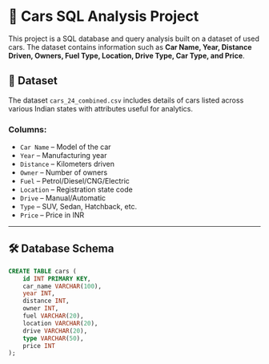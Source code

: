 # 🚗 Cars SQL Analysis Project  

This project is a SQL database and query analysis built on a dataset of used cars. The dataset contains information such as **Car Name, Year, Distance Driven, Owners, Fuel Type, Location, Drive Type, Car Type, and Price**.  

## 📂 Dataset  
The dataset `cars_24_combined.csv` includes details of cars listed across various Indian states with attributes useful for analytics.  

### Columns:
- `Car Name` – Model of the car  
- `Year` – Manufacturing year  
- `Distance` – Kilometers driven  
- `Owner` – Number of owners  
- `Fuel` – Petrol/Diesel/CNG/Electric  
- `Location` – Registration state code  
- `Drive` – Manual/Automatic  
- `Type` – SUV, Sedan, Hatchback, etc.  
- `Price` – Price in INR  

---

## 🛠 Database Schema  

```sql
CREATE TABLE cars (
    id INT PRIMARY KEY,
    car_name VARCHAR(100),
    year INT,
    distance INT,
    owner INT,
    fuel VARCHAR(20),
    location VARCHAR(20),
    drive VARCHAR(20),
    type VARCHAR(50),
    price INT
);
